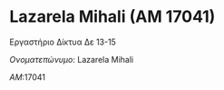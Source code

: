 # Lazarela Mihali (AM 17041) 

Εργαστήριο Δίκτυα Δε 13-15


*Ονoματεπώνυμο*: Lazarela Mihali

*AM*:17041
